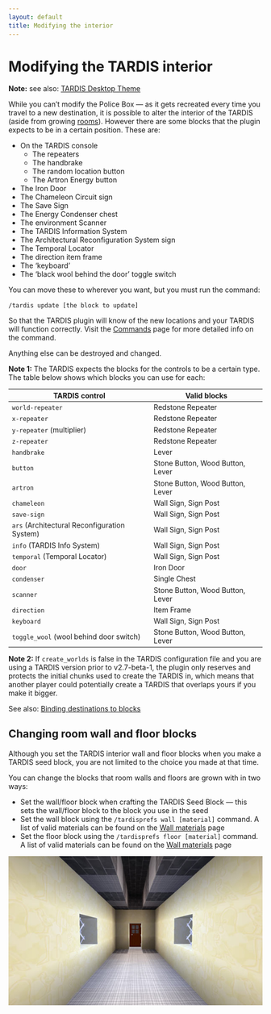 ```yaml
---
layout: default
title: Modifying the interior
---
```


# Modifying the TARDIS interior

**Note:** see also: [TARDIS Desktop Theme](desktop-theme)

While you can’t modify the Police Box — as it gets recreated every time you travel to a new destination, it is possible
to alter the interior of the TARDIS (aside from growing [rooms](rooms)). However there are some blocks that the
plugin expects to be in a certain position. These are:

- On the TARDIS console
    - The repeaters
    - The handbrake
    - The random location button
    - The Artron Energy button
- The Iron Door
- The Chameleon Circuit sign
- The Save Sign
- The Energy Condenser chest
- The environment Scanner
- The TARDIS Information System
- The Architectural Reconfiguration System sign
- The Temporal Locator
- The direction item frame
- The ‘keyboard’
- The ‘black wool behind the door’ toggle switch

You can move these to wherever you want, but you must run the command:

    /tardis update [the block to update]

So that the TARDIS plugin will know of the new locations and your TARDIS will function correctly. Visit the
[Commands](commands/tardis) page for more detailed info on the command.

Anything else can be destroyed and changed.

**Note 1:** The TARDIS expects the blocks for the controls to be a certain type. The table below shows which blocks you
can use for each:

| TARDIS control                               | Valid blocks                     |
|----------------------------------------------|----------------------------------|
| `world-repeater`                             | Redstone Repeater                |
| `x-repeater`                                 | Redstone Repeater                |
| `y-repeater` (multiplier)                    | Redstone Repeater                |
| `z-repeater`                                 | Redstone Repeater                |
| `handbrake`                                  | Lever                            |
| `button`                                     | Stone Button, Wood Button, Lever |
| `artron`                                     | Stone Button, Wood Button, Lever |
| `chameleon`                                  | Wall Sign, Sign Post             |
| `save-sign`                                  | Wall Sign, Sign Post             |
| `ars` (Architectural Reconfiguration System) | Wall Sign, Sign Post             |
| `info` (TARDIS Info System)                  | Wall Sign, Sign Post             |
| `temporal` (Temporal Locator)                | Wall Sign, Sign Post             |
| `door`                                       | Iron Door                        |
| `condenser`                                  | Single Chest                     |
| `scanner`                                    | Stone Button, Wood Button, Lever |
| `direction`                                  | Item Frame                       |
| `keyboard`                                   | Wall Sign, Sign Post             |
| `toggle_wool` (wool behind door switch)      | Stone Button, Wood Button, Lever |

**Note 2:** If `create_worlds` is false in the TARDIS configuration file and you are using a TARDIS version prior to
v2.7-beta-1, the plugin only reserves and protects the initial chunks used to create the TARDIS in, which means that
another player could potentially create a TARDIS that overlaps yours if you make it bigger.

See also: [Binding destinations to blocks](commands/bind)

## Changing room wall and floor blocks

Although you set the TARDIS interior wall and floor blocks when you make a TARDIS seed block, you are not limited to the
choice you made at that time.

You can change the blocks that room walls and floors are grown with in two ways:

- Set the wall/floor block when crafting the TARDIS Seed Block — this sets the wall/floor block to the block you use in
  the seed
- Set the wall block using the `/tardisprefs wall [material]` command. A list of valid materials can be found on the
  [Wall materials](walls) page
- Set the floor block using the `/tardisprefs floor [material]` command. A list of valid materials can be found on the
  [Wall materials](walls) page

![Sandstone walls](/images/docs/sandstonewalls.jpg)
